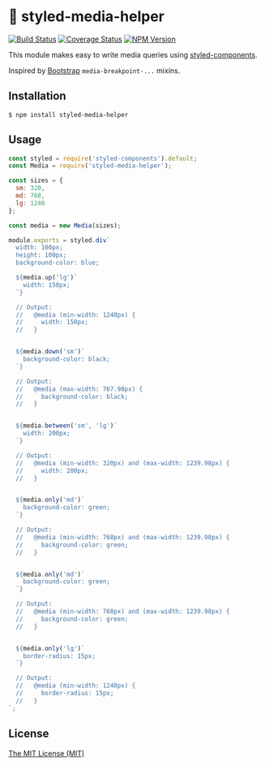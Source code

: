 # :nail_care: styled-media-helper
[![Build Status](https://travis-ci.org/dvpnt/styled-media-helper.svg?branch=master)](https://travis-ci.org/dvpnt/styled-media-helper)
[![Coverage Status](https://coveralls.io/repos/github/dvpnt/styled-media-helper/badge.svg?branch=master)](https://coveralls.io/github/dvpnt/styled-media-helper?branch=master)
[![NPM Version](https://img.shields.io/npm/v/styled-media-helper.svg)](https://www.npmjs.com/package/styled-media-helper)

This module makes easy to write media queries using [styled-components](https://www.styled-components.com/).

Inspired by [Bootstrap](https://getbootstrap.com/) `media-breakpoint-...` mixins.

## Installation

    $ npm install styled-media-helper

## Usage

```js
const styled = require('styled-components').default;
const Media = require('styled-media-helper');

const sizes = {
  sm: 320,
  md: 768,
  lg: 1240
};

const media = new Media(sizes);

module.exports = styled.div`
  width: 100px;
  height: 100px;
  background-color: blue;

  ${media.up('lg')`
    width: 150px;
  `}

  // Output:
  //   @media (min-width: 1240px) {
  //     width: 150px;
  //   }


  ${media.down('sm')`
    background-color: black;
  `}

  // Output:
  //   @media (max-width: 767.98px) {
  //     background-color: black;
  //   }


  ${media.between('sm', 'lg')`
    width: 200px;
  `}

  // Output:
  //   @media (min-width: 320px) and (max-width: 1239.98px) {
  //     width: 200px;
  //   }


  ${media.only('md')`
    background-color: green;
  `}

  // Output:
  //   @media (min-width: 768px) and (max-width: 1239.98px) {
  //     background-color: green;
  //   }


  ${media.only('md')`
    background-color: green;
  `}

  // Output:
  //   @media (min-width: 768px) and (max-width: 1239.98px) {
  //     background-color: green;
  //   }


  ${media.only('lg')`
    border-radius: 15px;
  `}

  // Output:
  //   @media (min-width: 1240px) {
  //     border-radius: 15px;
  //   }
`;
```

## License

[The MIT License (MIT)](/LICENSE)
